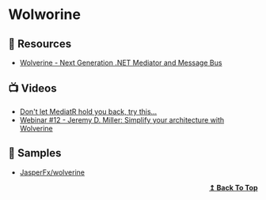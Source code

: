 # Wolworine

## 📘 Resources
- [Wolverine - Next Generation .NET Mediator and Message Bus](https://wolverine.netlify.app/tutorials/getting-started.html)

## 📺 Videos
- [Don't let MediatR hold you back, try this...](https://www.youtube.com/watch?v=YlG3bnJ7yCc)
- [Webinar #12 - Jeremy D. Miller: Simplify your architecture with Wolverine](https://www.architecture-weekly.com/p/webinar-12-jeremy-d-miller-simplify)

## 🚀 Samples
- [JasperFx/wolverine](https://github.com/JasperFx/wolverine)

<div align="right">
  <b><a href="#contents">↥ Back To Top</a></b>
</div>